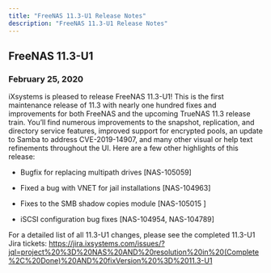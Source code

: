 ```yaml
---
title: "FreeNAS 11.3-U1 Release Notes"
description: "FreeNAS 11.3-U1 Release Notes"
---
```


## FreeNAS 11.3-U1

### February 25, 2020

iXsystems is pleased to release FreeNAS 11.3-U1! This is the first maintenance release of 11.3 with nearly one hundred fixes and improvements for both FreeNAS and the upcoming TrueNAS 11.3 release train. You’ll find numerous improvements to the snapshot, replication, and directory service features, improved support for encrypted pools, an update to Samba to address CVE-2019-14907, and many other visual or help text refinements throughout the UI. Here are a few other highlights of this release:

+ Bugfix for replacing multipath drives [NAS-105059]

+ Fixed a bug with VNET for jail installations [NAS-104963]

+ Fixes to the SMB shadow copies module [NAS-105015 ]

+ iSCSI configuration bug fixes [NAS-104954, NAS-104789]

For a detailed list of all 11.3-U1 changes, please see the completed 11.3-U1 Jira tickets: https://jira.ixsystems.com/issues/?jql=project%20%3D%20NAS%20AND%20resolution%20in%20(Complete%2C%20Done)%20AND%20fixVersion%20%3D%2011.3-U1